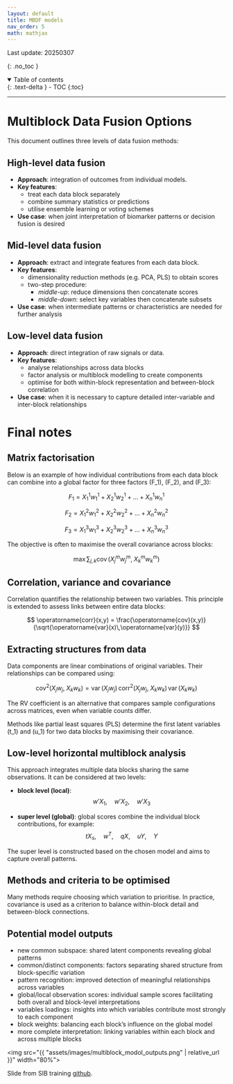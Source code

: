 ```yaml
---
layout: default
title: MBDF models 
nav_order: 5
math: mathjax
---
```


Last update: 20250307


{: .no_toc }
<details open markdown="block">
  <summary>
    Table of contents
  </summary>
  {: .text-delta }
- TOC
{:toc}
</details>

---

# Multiblock Data Fusion Options

This document outlines three levels of data fusion methods:

## High-level data fusion

- **Approach**: integration of outcomes from individual models.
- **Key features**:
  - treat each data block separately
  - combine summary statistics or predictions
  - utilise ensemble learning or voting schemes
- **Use case**: when joint interpretation of biomarker patterns or decision fusion is desired

## Mid-level data fusion

- **Approach**: extract and integrate features from each data block.
- **Key features**:
  - dimensionality reduction methods (e.g. PCA, PLS) to obtain scores
  - two-step procedure:
    - *middle-up*: reduce dimensions then concatenate scores
    - *middle-down*: select key variables then concatenate subsets
- **Use case**: when intermediate patterns or characteristics are needed for further analysis

## Low-level data fusion

- **Approach**: direct integration of raw signals or data.
- **Key features**:
  - analyse relationships across data blocks
  - factor analysis or multiblock modelling to create components
  - optimise for both within-block representation and between-block correlation
- **Use case**: when it is necessary to capture detailed inter-variable and inter-block relationships

# Final notes

## Matrix factorisation

Below is an example of how individual contributions from each data block can combine into a global factor for three factors \(F_1\), \(F_2\), and \(F_3\):

$$
F_1 = X_1^1 w_1^1 + X_2^1 w_2^1 + \dots + X_n^1 w_n^1
$$

$$
F_2 = X_1^2 w_1^2 + X_2^2 w_2^2 + \dots + X_n^2 w_n^2
$$

$$
F_3 = X_1^3 w_1^3 + X_2^3 w_2^3 + \dots + X_n^3 w_n^3
$$

The objective is often to maximise the overall covariance across blocks:

$$
\max \sum_{j,k} \operatorname{cov}\bigl(X_j^m w_j^m,\; X_k^m w_k^m\bigr)
$$

## Correlation, variance and covariance

Correlation quantifies the relationship between two variables. This principle is extended to assess links between entire data blocks:

$$
\operatorname{corr}(x,y) 
= \frac{\operatorname{cov}(x,y)}{\sqrt{\operatorname{var}(x)\,\operatorname{var}(y)}}
$$

## Extracting structures from data

Data components are linear combinations of original variables. Their relationships can be compared using:

$$
\operatorname{cov}^2\bigl(X_j w_j,\; X_k w_k\bigr) 
= \operatorname{var}(X_j w_j)\,\operatorname{corr}^2\bigl(X_j w_j,\; X_k w_k\bigr)\,\operatorname{var}(X_k w_k)
$$

The RV coefficient is an alternative that compares sample configurations across matrices, even when variable counts differ.

Methods like partial least squares (PLS) determine the first latent variables \(t_1\) and \(u_1\) for two data blocks by maximising their covariance.

## Low-level horizontal multiblock analysis

This approach integrates multiple data blocks sharing the same observations. It can be considered at two levels:

- **block level (local)**:
  $$
  w'X_1,\quad w'X_2,\quad w'X_3
  $$

- **super level (global)**:
  global scores combine the individual block contributions, for example:
  $$
  tX_s,\quad w^T,\quad qX,\quad uY,\quad Y
  $$

The super level is constructed based on the chosen model and aims to capture overall patterns.

## Methods and criteria to be optimised

Many methods require choosing which variation to prioritise. In practice, covariance is used as a criterion to balance within-block detail and between-block connections.

## Potential model outputs

- new common subspace: shared latent components revealing global patterns
- common/distinct components: factors separating shared structure from block-specific variation
- pattern recognition: improved detection of meaningful relationships across variables
- global/local observation scores: individual sample scores facilitating both overall and block-level interpretations
- variables loadings: insights into which variables contribute most strongly to each component
- block weights: balancing each block’s influence on the global model
- more complete interpretation: linking variables within each block and across multiple blocks


<img src="{{ "assets/images/multiblock_modol_outputs.png" | relative_url }}" width="80%">

Slide from SIB training [github](https://github.com/sib-swiss/multiomics-data-analysis-and-integration-training).
